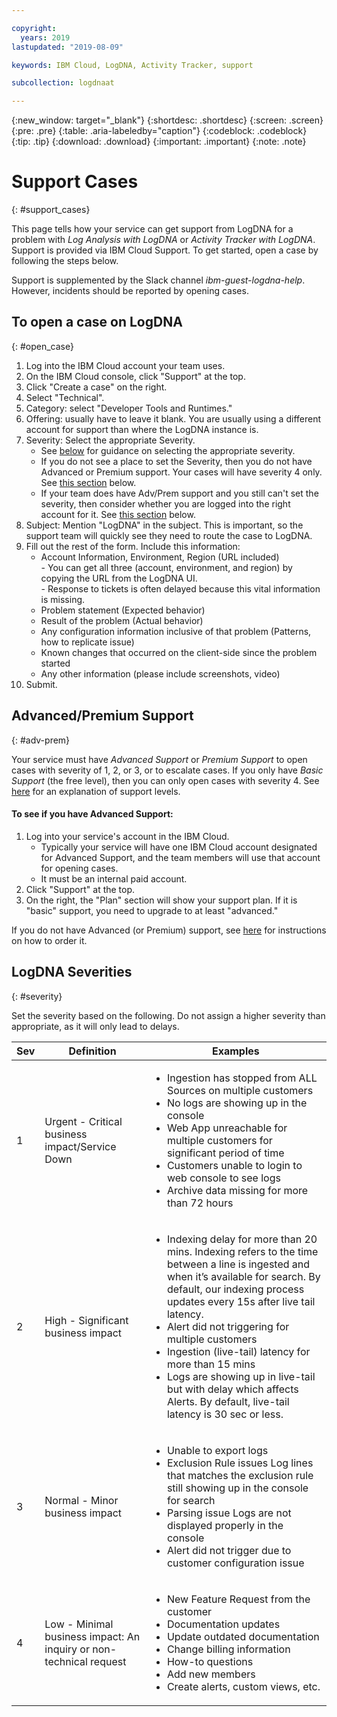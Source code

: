 ```yaml
---

copyright:
  years: 2019
lastupdated: "2019-08-09"

keywords: IBM Cloud, LogDNA, Activity Tracker, support

subcollection: logdnaat

---
```


{:new_window: target="_blank"}
{:shortdesc: .shortdesc}
{:screen: .screen}
{:pre: .pre}
{:table: .aria-labeledby="caption"}
{:codeblock: .codeblock}
{:tip: .tip}
{:download: .download}
{:important: .important}
{:note: .note}

# Support Cases
{: #support_cases}

This page tells how your service can get support from LogDNA for a problem with *Log Analysis with LogDNA* or *Activity Tracker with LogDNA*. Support is provided via IBM Cloud Support. To get started, open a case by following the steps below. 

Support is supplemented by the Slack channel *ibm-guest-logdna-help*. However, incidents should be reported by opening cases.

## To open a case on LogDNA
{: #open_case}

1. Log into the IBM Cloud account your team uses.
1. On the IBM Cloud console, click "Support" at the top.
1. Click "Create a case" on the right.
1. Select "Technical".
1. Category: select "Developer Tools and Runtimes."
1. Offering: usually have to leave it blank. You are usually using a different account for support than where the LogDNA instance is.
1. Severity: Select the appropriate Severity.
    - See [below](/docs/services/Activity-Tracker-with-LogDNA?topic=logdnaat-support_cases#severity) for guidance on selecting the appropriate severity.
    - If you do not see a place to set the Severity, then you do not have Advanced or Premium support. Your cases will have severity 4 only. See [this section](/docs/services/Activity-Tracker-with-LogDNA?topic=logdnaat-support_cases#adv-prem) below.
    - If your team does have Adv/Prem support and you still can't set the severity, then consider whether you are logged into the right account for it. See [this section](/docs/services/Activity-Tracker-with-LogDNA?topic=logdnaat-support_cases#adv-prem) below.
1. Subject: Mention "LogDNA" in the subject. This is important, so the support team will quickly see they need to route the case to LogDNA.
1. Fill out the rest of the form. Include this information:
    - Account Information, Environment, Region (URL included)<br>- You can get all three (account, environment, and region) by copying the URL from the LogDNA UI.<br>- Response to tickets is often delayed because this vital information is missing.
    - Problem statement (Expected behavior)
    - Result of the problem (Actual behavior)
    - Any configuration information inclusive of that problem (Patterns, how to replicate issue)
    - Known changes that occurred on the client-side since the problem started
    - Any other information (please include screenshots, video)
1. Submit.

## Advanced/Premium Support
{: #adv-prem}

Your service must have *Advanced Support* or *Premium Support* to open cases with severity of 1, 2, or 3, or to escalate cases. If you only have *Basic Support* (the free level), then you can only open cases with severity 4. See [here](https://cloud.ibm.com/docs/get-support?topic=get-support-support-plans) for an explanation of support levels. 

#### To see if you have Advanced Support:

1. Log into your service's account in the IBM Cloud. 
	- Typically your service will have one IBM Cloud account designated for Advanced Support, and the team members will use that account for opening cases.
	- It must be an internal paid account.
2. Click "Support" at the top.
3. On the right, the "Plan" section will show your support plan. If it is "basic" support, you need to upgrade to at least "advanced."


If you do not have Advanced (or Premium) support, see [here](https://ibm.ent.box.com/v/cldsup-internal) for instructions on how to order it.

## LogDNA Severities
{: #severity}

Set the severity based on the following. Do not assign a higher severity than appropriate, as it will only lead to delays.

| Sev | Definition | Examples |
| --- | --- | --- |
| 1 | Urgent - Critical business impact/Service Down | <ul><li>Ingestion has stopped from ALL Sources on multiple customers<li>No logs are showing up in the console<li>Web App unreachable for multiple customers for significant period of time<li>Customers unable to login to web console to see logs <li>Archive data missing for more than 72 hours</ul> |
| 2 | High - Significant business impact | <ul><li>Indexing delay for more than 20 mins. Indexing refers to the time between a line is ingested and when itʼs available for search. By default, our indexing process updates every 15s after live tail latency. <li>Alert did not triggering for multiple customers <li>Ingestion (live-tail) latency for more than 15 mins <li>Logs are showing up in live-tail but with delay which affects Alerts. By default, live-tail latency is 30 sec or less.</ul>
| 3 | Normal - Minor business impact | <ul><li>Unable to export logs <li>Exclusion Rule issues Log lines that matches the exclusion rule still showing up in the console for search <li>Parsing issue Logs are not displayed properly in the console <li>Alert did not trigger due to customer configuration issue</ul> |
| 4 | Low - Minimal business impact: An inquiry or non-technical request | <ul><li>New Feature Request from the customer <li>Documentation updates <li>Update outdated documentation <li>Change billing information <li>How-to questions <li>Add new members <li>Create alerts, custom views, etc.</ul> |

